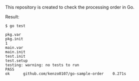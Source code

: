 This repository is created to check the processing order in Go.

Result:

```
$ go test

pkg.var
pkg.init
1
main.var
main.init
test.init
test.setup
testing: warning: no tests to run
PASS
ok      github.com/kenzo0107/go-sample-order    0.271s
```
